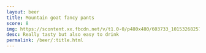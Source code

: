 ```yaml
---
layout: beer
title: Mountain goat fancy pants
score: 8
img: https://scontent.xx.fbcdn.net/v/t1.0-0/p480x480/603733_10153268257103745_7684396821090282649_n.jpg?oh=908c95f3a02f93573bd198977e89ced7&oe=591DD708
desc: Really tasty but also easy to drink
permalink: /beer/:title.html
---
```

